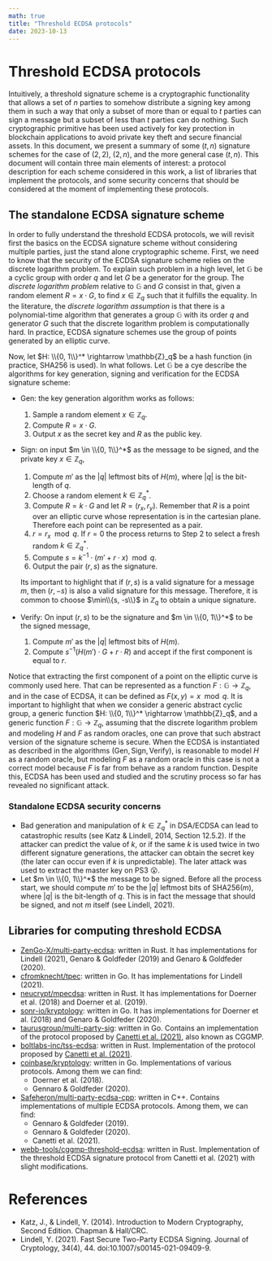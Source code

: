 ```yaml
---
math: true
title: "Threshold ECDSA protocols"
date: 2023-10-13
---
```


# Threshold ECDSA protocols

Intuitively, a threshold signature scheme is a cryptographic functionality that allows a set of $n$ parties to somehow distribute a signing key among them in such a way that only a subset of more than or equal to $t$ parties can sign a message but a subset of less than $t$ parties can do nothing. Such cryptographic primitive has been used actively for key protection in blockchain applications to avoid private key theft and secure financial assets. In this document, we present a summary of some $(t, n)$ signature schemes for the case of $(2, 2)$, $(2, n)$, and the more general case $(t, n)$. This document will contain three main elements of interest: a protocol description for each scheme considered in this work, a list of libraries that implement the protocols, and some security concerns that should be considered at the moment of implementing these protocols.

## The standalone ECDSA signature scheme

In order to fully understand the threshold ECDSA protocols, we will revisit first the basics on the ECDSA signature scheme without considering multiple parties, just the stand alone cryptographic scheme. First, we need to know that the security of the ECDSA signature scheme relies on the discrete logarithm problem. To explain such problem in a high level, let $\mathbb{G}$ be a cyclic group with order $q$ and let $G$ be a generator for the group. The *discrete logarithm problem* relative to $\mathbb{G}$ and $G$ consist in that, given a random element $R = x \cdot G$, to find $x \in \mathbb{Z}_q$ such that it fulfills the equality. In the literature, the *discrete logarithm assumption* is that there is a polynomial-time algorithm that generates a group $\mathbb{G}$ with its order $q$ and generator $G$ such that the discrete logarithm problem is computationally hard. In practice, ECDSA signature schemes use the group of points generated by an elliptic curve.

Now, let $H: \\{0, 1\\}^* \rightarrow \mathbb{Z}_q$ be a hash function (in practice, SHA256 is used). In what follows. Let $\mathbb{G}$ be a cye describe the algorithms for key generation, signing and verification for the ECDSA signature scheme:

- $\textsf{Gen}$: the key generation algorithm works as follows:
    1. Sample a random element $x \in \mathbb{Z}_q$.
    2. Compute $R = x \cdot G$.
    3. Output $x$ as the secret key and $R$ as the public key.

- $\textsf{Sign}$: on input $m \in \\{0, 1\\}^*$ as the message to be signed, and the private key $x \in \mathbb{Z}_q$,
    1. Compute $m'$ as the $|q|$ leftmost bits of $H(m)$, where $|q|$ is the bit-length of $q$.
    2. Choose a random element $k \in \mathbb{Z}_q^*$.
    3. Compute $R = k \cdot G$ and let $R = (r_x, r_y)$. Remember that $R$ is a point over an elliptic curve whose representation is in the cartesian plane. Therefore each point can be represented as a pair.
    4. $r = r_x \mod q$. If $r = 0$ the process returns to Step 2 to select a fresh random $k \in \mathbb{Z}_q^*$.
    5. Compute $s = k^{-1} \cdot (m' + r \cdot x) \mod q$.
    6. Output the pair $(r, s)$ as the signature.

    Its important to highlight that if $(r, s)$ is a valid signature for a message $m$, then $(r, -s)$ is also a valid signature for this message. Therefore, it is common to choose $\min\\{s, -s\\}$ in $\mathbb{Z}_q$ to obtain a unique signature.
    
- $\textsf{Verify}$: On input $(r, s)$ to be the signature and $m \in \\{0, 1\\}^*$ to be the signed message,
    1. Compute $m'$ as the $|q|$ leftmost bits of $H(m)$.
    2. Compute $s^{-1}\left(H(m') \cdot G + r \cdot R\right)$ and accept if the first component is equal to $r$.

Notice that extracting the first component of a point on the elliptic curve is commonly used here. That can be represented as a function $F: \mathbb{G} \rightarrow \mathbb{Z}_q$, and in the case of ECDSA, it can be defined as $F(x, y) = x \mod q$. It is important to highlight that when we consider a generic abstract cyclic group, a generic function $H: \\{0, 1\\}^* \rightarrow \mathbb{Z}_q$, and a generic function $F: \mathbb{G} \rightarrow \mathbb{Z}_q$, assuming that the discrete logarithm problem and modeling $H$ and $F$ as random oracles, one can prove that such abstract version of the signature scheme is secure. When the ECDSA is instantiated as described in the algorithms $(\textsf{Gen}, \textsf{Sign}, \textsf{Verify})$, is reasonable to model $H$ as a random oracle, but modeling $F$ as a random oracle in this case is not a correct model because $F$ is far from behave as a random function. Despite this, ECDSA has been used and studied and the scrutiny process so far has revealed no significant attack.

### Standalone ECDSA security concerns

- Bad generation and manipulation of $k \in \mathbb{Z}_q^*$ in DSA/ECDSA can lead to catastrophic results (see Katz & Lindell, 2014, Section 12.5.2). If the attacker can predict the value of $k$, or if the same $k$ is used twice in two different signature generations, the attacker can obtain the secret key (the later can occur even if $k$ is unpredictable). The later attack was used to extract the master key on PS3 :open_mouth:.
- Let $m \in \\{0, 1\\}^*$ the message to be signed. Before all the process start, we should compute $m'$ to be the $\vert q \vert$ leftmost bits of $\textsf{SHA256}(m)$, where $\vert q \vert$ is the bit-length of $q$. This is in fact the message that should be signed, and not $m$ itself (see Lindell, 2021).

## Libraries for computing threshold ECDSA

- [ZenGo-X/multi-party-ecdsa](https://github.com/ZenGo-X/multi-party-ecdsa): written in Rust. It has implementations for Lindell (2021), Genaro & Goldfeder (2019) and Genaro & Goldfeder (2020).
- [cfromknecht/tpec](https://github.com/cfromknecht/tpec): written in Go. It has implementations for Lindell (2021).
- [neucrypt/mpecdsa](https://gitlab.com/neucrypt/mpecdsa): written in Rust. It has implementations for Doerner et al. (2018) and Doerner et al. (2019).
- [sonr-io/kryptology](https://github.com/sonr-io/kryptology): written in Go. It has implementations for Doerner et al. (2018) and Genaro & Goldfeder (2020).
- [taurusgroup/multi-party-sig](https://github.com/taurusgroup/multi-party-sig): written in Go. Contains an implementation of the protocol proposed by [Canetti et al. (2021)](https://eprint.iacr.org/2021/060), also known as CGGMP.
- [boltlabs-inc/tss-ecdsa](https://github.com/boltlabs-inc/tss-ecdsa): written in Rust. Implementation of the protocol proposed by [Canetti et al. (2021)](https://eprint.iacr.org/2021/060).
- [coinbase/kryptology](https://github.com/coinbase/kryptology): written in Go. Implementations of various protocols. Among them we can find:
    - Doerner et al. (2018).
    - Gennaro & Goldfeder (2020).
- [Safeheron/multi-party-ecdsa-cpp](https://github.com/Safeheron/multi-party-ecdsa-cpp): written in C++. Contains implementations of multiple ECDSA protocols. Among them, we can find:
    - Gennaro & Goldfeder (2019).
    - Gennaro & Goldfeder (2020).
    - Canetti et al. (2021).
- [webb-tools/cggmp-threshold-ecdsa](https://github.com/webb-tools/cggmp-threshold-ecdsa): written in Rust. Implementation of the threshold ECDSA signature protocol from Canetti et al. (2021) with slight modifications.

# References

- Katz, J., & Lindell, Y. (2014). Introduction to Modern Cryptography, Second Edition. Chapman & Hall/CRC.
- Lindell, Y. (2021). Fast Secure Two-Party ECDSA Signing. Journal of Cryptology, 34(4), 44. doi:10.1007/s00145-021-09409-9.